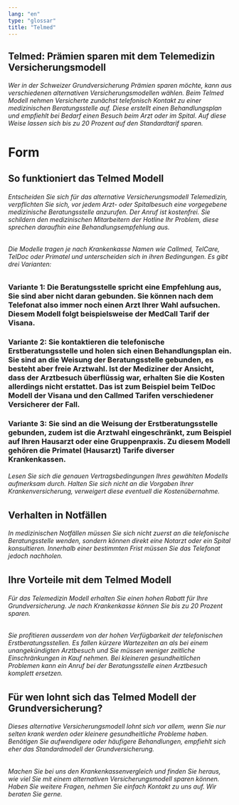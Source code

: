 ```yaml
---
lang: "en"
type: "glossar"
title: "Telmed"
---
```


## Telmed: Prämien sparen mit dem Telemedizin Versicherungsmodell

###### Wer in der Schweizer Grundversicherung Prämien sparen möchte, kann aus verschiedenen alternativen Versicherungsmodellen wählen. Beim Telmed Modell nehmen Versicherte zunächst telefonisch Kontakt zu einer medizinischen Beratungsstelle auf. Diese erstellt einen Behandlungsplan und empfiehlt bei Bedarf einen Besuch beim Arzt oder im Spital. Auf diese Weise lassen sich bis zu 20 Prozent auf den Standardtarif sparen.

# Form

## So funktioniert das Telmed Modell

###### Entscheiden Sie sich für das alternative Versicherungsmodell Telemedizin, verpflichten Sie sich, vor jedem Arzt- oder Spitalbesuch eine vorgegebene medizinische Beratungsstelle anzurufen. Der Anruf ist kostenfrei. Sie schildern den medizinischen Mitarbeitern der Hotline Ihr Problem, diese sprechen daraufhin eine Behandlungsempfehlung aus.

###### Die Modelle tragen je nach Krankenkasse Namen wie Callmed, TelCare, TelDoc oder Primatel und unterscheiden sich in ihren Bedingungen. Es gibt drei Varianten:

### Variante 1: Die Beratungsstelle spricht eine Empfehlung aus, Sie sind aber nicht daran gebunden. Sie können nach dem Telefonat also immer noch einen Arzt Ihrer Wahl aufsuchen. Diesem Modell folgt beispielsweise der MedCall Tarif der Visana.

### Variante 2: Sie kontaktieren die telefonische Erstberatungsstelle und holen sich einen Behandlungsplan ein. Sie sind an die Weisung der Beratungsstelle gebunden, es besteht aber freie Arztwahl. Ist der Mediziner der Ansicht, dass der Arztbesuch überflüssig war, erhalten Sie die Kosten allerdings nicht erstattet. Das ist zum Beispiel beim TelDoc Modell der Visana und den Callmed Tarifen verschiedener Versicherer der Fall.

### Variante 3: Sie sind an die Weisung der Erstberatungsstelle gebunden, zudem ist die Arztwahl eingeschränkt, zum Beispiel auf Ihren Hausarzt oder eine Gruppenpraxis. Zu diesem Modell gehören die Primatel (Hausarzt) Tarife diverser Krankenkassen.

###### Lesen Sie sich die genauen Vertragsbedingungen Ihres gewählten Modells aufmerksam durch. Halten Sie sich nicht an die Vorgaben Ihrer Krankenversicherung, verweigert diese eventuell die Kostenübernahme.

## Verhalten in Notfällen

###### In medizinischen Notfällen müssen Sie sich nicht zuerst an die telefonische Beratungsstelle wenden, sondern können direkt eine Notarzt oder ein Spital konsultieren. Innerhalb einer bestimmten Frist müssen Sie das Telefonat jedoch nachholen.

## Ihre Vorteile mit dem Telmed Modell

###### Für das Telemedizin Modell erhalten Sie einen hohen Rabatt für Ihre Grundversicherung. Je nach Krankenkasse können Sie bis zu 20 Prozent sparen.

###### Sie profitieren ausserdem von der hohen Verfügbarkeit der telefonischen Erstberatungsstellen. Es fallen kürzere Wartezeiten an als bei einem unangekündigten Arztbesuch und Sie müssen weniger zeitliche Einschränkungen in Kauf nehmen. Bei kleineren gesundheitlichen Problemen kann ein Anruf bei der Beratungsstelle einen Arztbesuch komplett ersetzen.

## Für wen lohnt sich das Telmed Modell der Grundversicherung?

###### Dieses alternative Versicherungsmodell lohnt sich vor allem, wenn Sie nur selten krank werden oder kleinere gesundheitliche Probleme haben. Benötigen Sie aufwendigere oder häufigere Behandlungen, empfiehlt sich eher das Standardmodell der Grundversicherung.

###### Machen Sie bei uns den Krankenkassenvergleich und finden Sie heraus, wie viel Sie mit einem alternativen Versicherungsmodell sparen können. Haben Sie weitere Fragen, nehmen Sie einfach Kontakt zu uns auf. Wir beraten Sie gerne.
